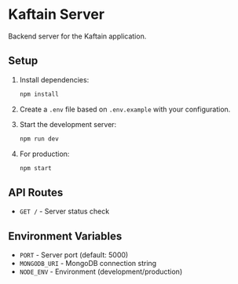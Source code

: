 # Kaftain Server

Backend server for the Kaftain application.

## Setup

1. Install dependencies:
   ```bash
   npm install
   ```

2. Create a `.env` file based on `.env.example` with your configuration.

3. Start the development server:
   ```bash
   npm run dev
   ```

4. For production:
   ```bash
   npm start
   ```

## API Routes

- `GET /` - Server status check

## Environment Variables

- `PORT` - Server port (default: 5000)
- `MONGODB_URI` - MongoDB connection string
- `NODE_ENV` - Environment (development/production) 